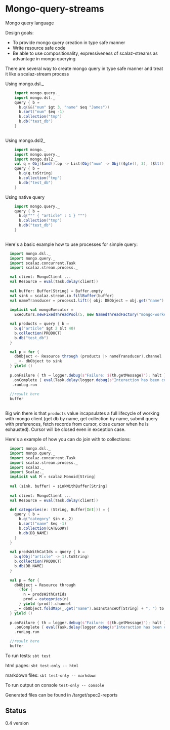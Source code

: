 Mongo-query-streams
===================

Mongo query language

Design goals:  
  * To provide mongo query creation in type safe manner
  * Write resource safe code
  * Be able to use compositionality, expressiveness of scalaz-streams as advantage in mongo querying

There are several way to create mongo query in type safe manner and treat it like a scalaz-stream process

Using mongo.dsl._
```scala
    import mongo.query._
    import mongo.dsl._
    query { b ⇒
      b.q(&&("num" $gt 3, "name" $eq "James"))
      b.sort("num" $eq -1)
      b.collection("tmp")
      b.db("test_db")
    }
    
```

Using mongo.dsl2_
```scala
    import mongo._
    import mongo.query._
    import mongo.dsl2._
    val q = Obj($and().op -> List(Obj("num" -> Obj(($gte(), 3), ($lt(), 10))), Obj("name" -> literal("Bauer"))))
    query { b ⇒
      b.q(q.toString)
      b.collection("tmp")
      b.db("test_db")
    }

```
Using native query

```scala
    import mongo.query._
    query { b ⇒
      b.q(""" { "article" : 1 } """)
      b.collection("tmp")
      b.db("test_db")
    }
    
```

Here's a basic example how to use processes for simple query:

```scala
  import mongo.dsl._
  import mongo.query._
  import scalaz.concurrent.Task
  import scalaz.stream.process._

  val client: MongoClient ...
  val Resource = eval(Task.delay(client))
  
  val buffer: Buffer[String] = Buffer.empty
  val sink = scalaz.stream.io.fillBuffer(buffer)
  val nameTransducer = process1.lift({ obj: DBObject ⇒ obj.get("name").toString })
  
  implicit val mongoExecutor = 
    Executors.newFixedThreadPool(5, new NamedThreadFactory("mongo-worker"))

  val products = query { b ⇒
    b.q("article" $gt 2 $lt 40)
    b.collection(PRODUCT)
    b.db("test_db")
  }

  val p = for {
    dbObject <- Resource through (products |> nameTransducer).channel
    _ <- dbObject to sink
  } yield ()
  
  p.onFailure { th ⇒ logger.debug(s"Failure: ${th.getMessage}"); halt }
   .onComplete { eval(Task.delay(logger.debug(s"Interaction has been completed"))) }
   .runLog.run
   
  //result here
  buffer
   
```

Big win there is that `products` value incapsulates a full lifecycle of working
with mongo client (get db by name, get collection by name, submit query with preferences, 
fetch records from cursor, close cursor when he is exhausted). Cursor will be closed even
in exception case.


Here's a example of how you can do join with to collections:

```scala
  import mongo.dsl._
  import mongo.query._
  import scalaz.concurrent.Task
  import scalaz.stream.process._
  import scalaz._
  import Scalaz._
  implicit val M = scalaz.Monoid[String]
  
  val (sink, buffer) = sinkWithBuffer[String]
   
  val client: MongoClient ...
  val Resource = eval(Task.delay(client))

  def categories(e: (String, Buffer[Int])) = {
    query { b ⇒
      b.q("category" $in e._2)
      b.sort("name" $eq -1)
      b.collection(CATEGORY)
      b.db(DB_NAME)
    }
  }
    
  val prodsWithCatIds = query { b ⇒
    b.q(Obj("article" -> 1).toString)
    b.collection(PRODUCT)
    b.db(DB_NAME)
  }
    
  val p = for {
    dbObject ← Resource through
      (for {
        n ← prodsWithCatIds
        prod ← categories(n)
      } yield (prod)).channel
    _ ← dbObject.foldMap(_.get("name").asInstanceOf[String] + ", ") to sink
  } yield ()
    
  p.onFailure { th ⇒ logger.debug(s"Failure: ${th.getMessage}"); halt }
    .onComplete { eval(Task.delay(logger.debug(s"Interaction has been completed"))) }
    .runLog.run

  //result here
  buffer
```

To run tests:
  <code>sbt test</code>

  html pages:
<code>sbt test-only -- html</code>

  markdown files:
<code>sbt test-only -- markdown</code>


To run output on console
  <code>test-only -- console</code>
  
Generated files can be found in /target/spec2-reports

Status
------
0.4 version